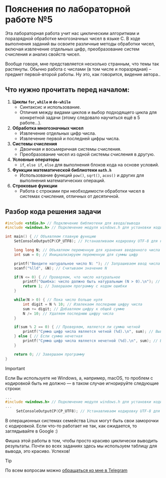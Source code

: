 # Пояснения по лабораторной работе №5

Эта лабораторная работа учит нас циклическим алгоритмам и поразрядной обработке многозначных чисел в языке C. В ходе выполнения заданий вы освоите различные методы обработки чисел, включая извлечение отдельных цифр, преобразование систем счисления и анализ свойств чисел.

Вообще говоря, мне представляется несколько странным, что темы так растянуты. Обычно работа с числами (в том числе и поразрядная) – предмет первой-второй работы. Ну это, как говорится, видение автора..

## Что нужно прочитать перед началом:
1. **Циклы `for`, `while` и `do-while`**
   - Синтаксис и использование.
   - Отличия между видами циклов и выбор подходящего цикла для конкретной задачи (этому следовало научиться ещё в 5 работе...).
2. **Обработка многозначных чисел**
   - Извлечение отдельных цифр числа.
   - Извлечение первой и последней цифры числа.
3. **Системы счисления**
   - Двоичная и восьмеричная системы счисления.
   - Преобразование чисел из одной системы счисления в другую.
4. **Условные операторы**
   - `if`, `else if`, `else` для выполнения блоков кода на основе условий.
5. **Функции математической библиотеки `math.h`**
   - Использование функций `pow()`, `sqrt()`, `acos()` и других для выполнения математических операций.
6. **Строковые функции**
   - Работа с строками при необходимости обработки чисел в системах счисления, отличных от десятичной.


## Разбор кода решения задачи

```c
#include <stdio.h> // Подключение библиотеки для ввода/вывода
#include <windows.h> // Подключение модуля windows.h для установки кодировки вывода

int main() { // Объявляем главную функцию
    SetConsoleOutputCP(CP_UTF8); // Устанавливаем кодировку UTF-8 для корректного отображения русских символов

    long long N; // Объявляем переменную для хранения введенного числа
    int sum = 0; // Инициализируем переменную для суммы цифр

    printf("Введите натуральное число N: "); // Запрашиваем ввод числа
    scanf("%lld", &N); // Считываем значение N

    if(N <= 0) { // Проверяем, что число натуральное
        printf("Ошибка: число должно быть натуральным (N > 0).\n"); // Выводим сообщение об ошибке
        return 1; // Завершаем программу с кодом ошибки
    }

    while(N > 0) { // Пока число больше нуля
        int digit = N % 10; // Извлекаем последнюю цифру числа
        sum += digit; // Добавляем цифру к общей сумме
        N /= 10; // Удаляем последнюю цифру числа
    }

    if(sum % 2 == 0) { // Проверяем, является ли сумма четной
        printf("Сумма цифр числа является четной (%d).\n", sum); // Выводим соответствующее сообщение
    } else { // Если сумма нечетная
        printf("Сумма цифр числа является нечетной (%d).\n", sum); // Выводим соответствующее сообщение
    }

    return 0; // Завершаем программу
}
```

> [!IMPORTANT]
> Если Вы используете не Windows, а, например, macOS, то проблем с кодировкой быть не должно — в таком случае игнорируйте следующие строки:
> ```c
> ...
> #include <windows.h> // Подключение модуля windows.h для установки кодировки вывода
> ...
>      SetConsoleOutputCP(CP_UTF8); // Устанавливаем кодировку UTF-8 для вывода в консоли русских символов: иначе будут иероглифы
> ```
>
> В операционных системах семейства Linux могут быть свои заморочки с кодировкой. Если что-то работает не так, как ожидается, то заглядывайте в Google :)

Фишка этой работы в том, чтобы просто красиво циклически выводить результаты. Почти во всех заданиях здесь мы используем таблицу для вывода, это красиво. Успехов!

> [!TIP]
> По всем вопросам можно [обращаться ко мне в Telegram](https://t.me/plunkzy)